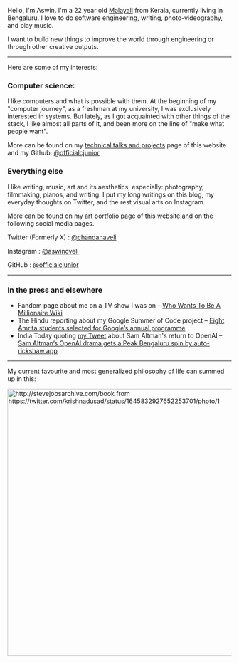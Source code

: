 Hello, I'm Aswin. I'm a 22 year old [Malayali](https://en.wikipedia.org/wiki/Malayali) from Kerala, currently living in Bengaluru. I love to do software engineering, writing, photo-videography, and play music.

I want to build new things to improve the world through engineering or through other creative outputs.

---

Here are some of my interests:

### Computer science:

I like computers and what is possible with them. At the beginning of my "computer journey", as a freshman at my university, I was exclusively interested in systems. But lately, as I got acquainted with other things of the stack, I like almost all parts of it,
and been more on the line of "make what people want".

More can be found on my [technical talks and projects](/tech) page of this website and my Github: [@officialcjunior](https://github.com/officialcjunior)

### Everything else

I like writing, music, art and its aesthetics, especially: photography, filmmaking, pianos, and writing. I put my long writings on
this blog, my everyday thoughts on Twitter, and the rest visual arts on Instagram.

More can be found on my [art portfolio](/art) page of this website and on the following social media pages.

Twitter (Formerly X) : [@chandanaveli](https://twitter.com/chandanaveli)

Instagram : [@aswincveli](https://instagram.com/aswincveli)

GitHub : [@officialcjunior](https://github.com/officialcjunior)

---

### In the press and elsewhere
- Fandom page about me on a TV show I was on – [Who Wants To Be A Millionaire Wiki](https://millionaire.fandom.com/wiki/Aswin_and_Krishnapriya)
- The Hindu reporting about my Google Summer of Code project – [Eight Amrita students selected for Google’s annual programme](https://www.thehindu.com/news/cities/Coimbatore/eight-amrita-students-selected-for-googles-annual-programme/article35311592.ece)
- India Today quoting [my Tweet](https://x.com/chandanaveli/status/1727705540565016897?s=20) about Sam Altman's return to OpenAI – [Sam Altman’s OpenAI drama gets a Peak Bengaluru spin by auto-rickshaw app](https://www.indiatoday.in/trending-news/story/sam-altman-openai-drama-gets-a-peak-bengaluru-spin-by-namma-yatri-app-2467287-2023-11-25)

---

My current favourite and most generalized philosophy of life can summed up in this:

<img src="https://pbs.twimg.com/media/FtcsUxcaQAE71YG?format=jpg&name=large" alt="http://stevejobsarchive.com/book from https://twitter.com/krishnadusad/status/1645832927652253701/photo/1" width="600"/>

